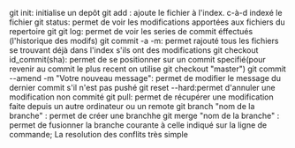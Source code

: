 git init: initialise un depôt
git add : ajoute le fichier à l'index. c-à-d indexé le fichier
git status: permet de voir les modifications apportées aux fichiers du repertoire git
git log: permet de voir les series de commit éffectués (l'historique des modifs)
git commit -a -m: permet rajouté tous les fichiers se trouvant déjà dans l'index s'ils ont des modifications
git checkout id_commit(sha): permet de se positionner sur un commit specifié(pour revenir au commit le plus recent on utilise git checkout "master")
git commit --amend -m "Votre nouveau message": permet de modifier le message du dernier commit s'il n'est pas pushé 
git reset --hard‌:permet d'annuler une modification non commité
git pull: permet de récupérer une modification faite depuis un autre ordinateur ou un remote
git branch "nom de la branche" : permet de créer une branchhe
git merge "nom de la branche" : permet de fusionner la branche courante à celle indiqué sur la ligne de commande;
La resolution des conflits très simple

